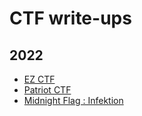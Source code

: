 # CTF write-ups

## 2022
- [EZ CTF](https://github.com/Sanlokii/CTF-write-ups/tree/Sanlokii-patch-1/EZ-CTF)
- [Patriot CTF](https://github.com/Sanlokii/CTF-write-ups/tree/main/PatriotCTF)
- [Midnight Flag : Infektion](https://github.com/Sanlokii/CTF-write-ups/tree/main/Midnightflag)

